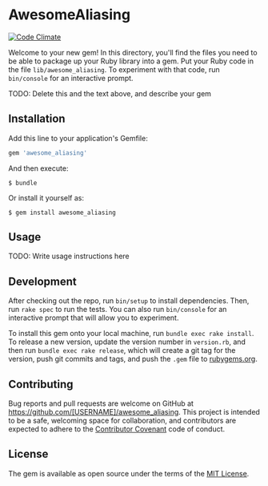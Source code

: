# AwesomeAliasing

[![Code Climate](https://codeclimate.com/github/brainagency/awesome_aliasing/badges/gpa.svg)](https://codeclimate.com/github/brainagency/awesome_aliasing)

Welcome to your new gem! In this directory, you'll find the files you need to be able to package up your Ruby library into a gem. Put your Ruby code in the file `lib/awesome_aliasing`. To experiment with that code, run `bin/console` for an interactive prompt.

TODO: Delete this and the text above, and describe your gem

## Installation

Add this line to your application's Gemfile:

```ruby
gem 'awesome_aliasing'
```

And then execute:

    $ bundle

Or install it yourself as:

    $ gem install awesome_aliasing

## Usage

TODO: Write usage instructions here

## Development

After checking out the repo, run `bin/setup` to install dependencies. Then, run `rake spec` to run the tests. You can also run `bin/console` for an interactive prompt that will allow you to experiment.

To install this gem onto your local machine, run `bundle exec rake install`. To release a new version, update the version number in `version.rb`, and then run `bundle exec rake release`, which will create a git tag for the version, push git commits and tags, and push the `.gem` file to [rubygems.org](https://rubygems.org).

## Contributing

Bug reports and pull requests are welcome on GitHub at https://github.com/[USERNAME]/awesome_aliasing. This project is intended to be a safe, welcoming space for collaboration, and contributors are expected to adhere to the [Contributor Covenant](http://contributor-covenant.org) code of conduct.


## License

The gem is available as open source under the terms of the [MIT License](http://opensource.org/licenses/MIT).

